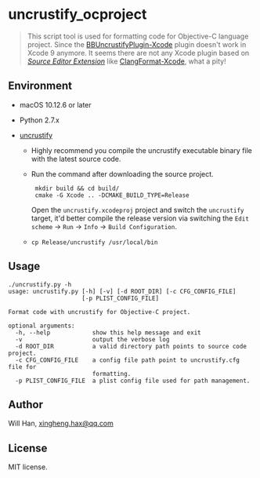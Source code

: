 # uncrustify_ocproject

> This script tool is used for formatting code for Objective-C language project. Since the [BBUncrustifyPlugin-Xcode](https://github.com/benoitsan/BBUncrustifyPlugin-Xcode/issues/137) plugin doesn't work in Xcode 9 anymore. It seems there are not any Xcode plugin based on [*Source Editor Extension*](https://developer.apple.com/documentation/xcodekit/creating_a_source_editor_extension) like [ClangFormat-Xcode](https://github.com/travisjeffery/ClangFormat-Xcode), what a pity!



## Environment

* macOS 10.12.6 or later

* Python 2.7.x

* [uncrustify](https://github.com/uncrustify/uncrustify)

  * Highly recommend you compile the uncrustify executable binary file with the latest source code.

  * Run the command after downloading the source project.
    ```shell
     mkdir build && cd build/
     cmake -G Xcode .. -DCMAKE_BUILD_TYPE=Release
    ```
    Open the `uncrustify.xcodeproj` project and switch the `uncrustify` target, it'd better compile the release version via switching the `Edit scheme` -> `Run` -> `Info` -> `Build Configuration`.
  * `cp Release/uncrustify /usr/local/bin`


## Usage

```shell
./uncrustify.py -h
usage: uncrustify.py [-h] [-v] [-d ROOT_DIR] [-c CFG_CONFIG_FILE]
                     [-p PLIST_CONFIG_FILE]

Format code with uncrustify for Objective-C project.

optional arguments:
  -h, --help            show this help message and exit
  -v                    output the verbose log
  -d ROOT_DIR           a valid directory path points to source code project.
  -c CFG_CONFIG_FILE    a config file path point to uncrustify.cfg file for
                        formatting.
  -p PLIST_CONFIG_FILE  a plist config file used for path management.
```


## Author

Will Han, xingheng.hax@qq.com



## License

MIT license.